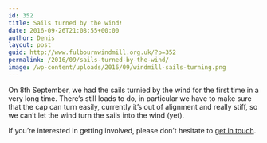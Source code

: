 ```yaml
---
id: 352
title: Sails turned by the wind!
date: 2016-09-26T21:08:55+00:00
author: Denis
layout: post
guid: http://www.fulbournwindmill.org.uk/?p=352
permalink: /2016/09/sails-turned-by-the-wind/
image: /wp-content/uploads/2016/09/windmill-sails-turning.png
---
```

On 8th September, we had the sails turnied by the wind for the first time in a very long time. There&#8217;s still loads to do, in particular we have to make sure that the cap can turn easily, currently it&#8217;s out of alignment and really stiff, so we can&#8217;t let the wind turn the sails into the wind (yet).

If you&#8217;re interested in getting involved, please don&#8217;t hesitate to [get in touch](http://www.fulbournwindmill.org.uk/volunteers/).
